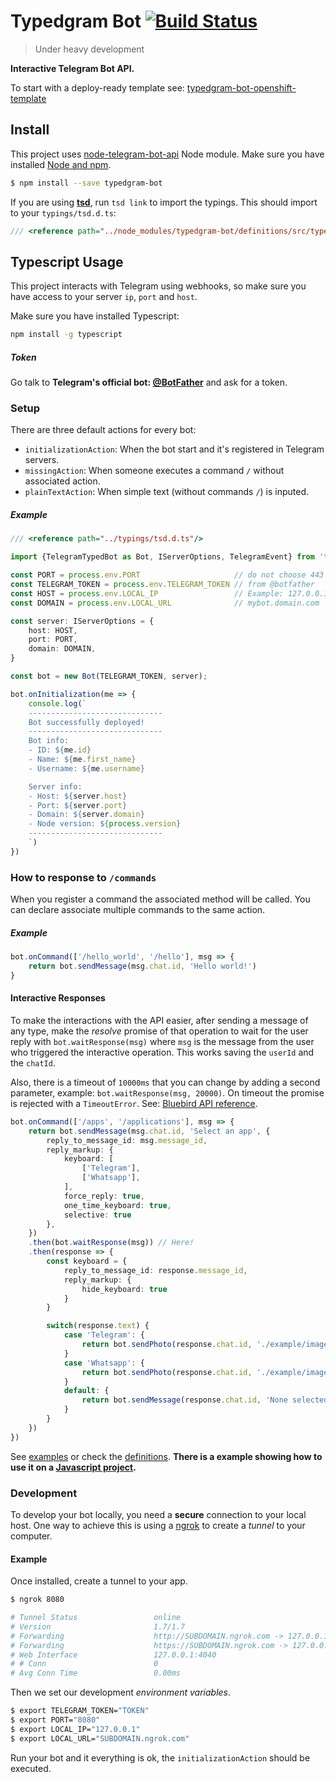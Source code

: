 # Typedgram Bot [![Build Status](https://travis-ci.org/mrpatiwi/typedgram-bot.svg)](https://travis-ci.org/mrpatiwi/typedgram-bot)
> Under heavy development

**Interactive Telegram Bot API.**

To start with a deploy-ready template see: [typedgram-bot-openshift-template](https://github.com/mrpatiwi/typedgram-bot-openshift-template)

## Install

This project uses [node-telegram-bot-api](https://github.com/yagop/node-telegram-bot-api) Node module. Make sure you have installed [Node and npm](https://nodejs.org/).

```sh
$ npm install --save typedgram-bot
```

If you are using **[tsd](https://github.com/DefinitelyTyped/tsd)**, run `tsd link` to import the typings. This should import to your `typings/tsd.d.ts`:

```ts
/// <reference path="../node_modules/typedgram-bot/definitions/src/typedgram-bot.d.ts" />
```

## Typescript Usage

This project interacts with Telegram using webhooks, so make sure you have access to your server `ip`, `port` and `host`.

Make sure you have installed Typescript:
```sh
npm install -g typescript
```

##### Token

Go talk to **Telegram's official bot: [@BotFather](https://telegram.me/botfather)** and ask for a token.

### Setup

There are three default actions for every bot:

* `initializationAction`: When the bot start and it's registered in Telegram servers.
* `missingAction`: When someone executes a command `/` without associated action.
* `plainTextAction`: When simple text (without commands `/`) is inputed.

##### Example

```ts
/// <reference path="../typings/tsd.d.ts"/>

import {TelegramTypedBot as Bot, IServerOptions, TelegramEvent} from 'typedgram-bot'

const PORT = process.env.PORT                     // do not choose 443
const TELEGRAM_TOKEN = process.env.TELEGRAM_TOKEN // from @botfather
const HOST = process.env.LOCAL_IP                 // Example: 127.0.0.1
const DOMAIN = process.env.LOCAL_URL              // mybot.domain.com

const server: IServerOptions = {
    host: HOST,
    port: PORT,
    domain: DOMAIN,
}

const bot = new Bot(TELEGRAM_TOKEN, server);

bot.onInitialization(me => {
    console.log(`
    ------------------------------
    Bot successfully deployed!
    ------------------------------
    Bot info:
    - ID: ${me.id}
    - Name: ${me.first_name}
    - Username: ${me.username}

    Server info:
    - Host: ${server.host}
    - Port: ${server.port}
    - Domain: ${server.domain}
    - Node version: ${process.version}
    ------------------------------
    `)
})
```

### How to response to  `/commands`

When you register a command the associated method will be called. You can declare associate multiple commands to the same action.

##### Example

```ts
bot.onCommand(['/hello_world', '/hello'], msg => {
    return bot.sendMessage(msg.chat.id, 'Hello world!')
}

```

#### Interactive Responses

To make the interactions with the API easier, after sending a message of any type, make the *resolve* promise of that operation to wait for the user reply with `bot.waitResponse(msg)` where `msg` is the message from the user who triggered the interactive operation. This works saving the `userId` and the `chatId`.

Also, there is a timeout of `10000ms` that you can change by adding a second parameter, example: `bot.waitResponse(msg, 20000)`. On timeout the promise is rejected with a `TimeoutError`. See: [Bluebird API reference](https://github.com/petkaantonov/bluebird/blob/master/API.md#timeoutint-ms--string-message---promise).

```ts
bot.onCommand(['/apps', '/applications'], msg => {
    return bot.sendMessage(msg.chat.id, 'Select an app', {
        reply_to_message_id: msg.message_id,
        reply_markup: {
            keyboard: [
                ['Telegram'],
                ['Whatsapp'],
            ],
            force_reply: true,
            one_time_keyboard: true,
            selective: true
        },
    })
    .then(bot.waitResponse(msg)) // Here!
    .then(response => {
        const keyboard = {
            reply_to_message_id: response.message_id,
            reply_markup: {
                hide_keyboard: true
            }
        }

        switch(response.text) {
            case 'Telegram': {
                return bot.sendPhoto(response.chat.id, './example/images/telegram.png', keyboard)
            }
            case 'Whatsapp': {
                return bot.sendPhoto(response.chat.id, './example/images/whatsapp.png', keyboard)
            }
            default: {
                return bot.sendMessage(response.chat.id, 'None selected', keyboard)
            }
        }
    })
})
```

See [examples](examples) or check the [definitions](definitions). **There is a example showing how to use it on a [Javascript project](examples/javascript.js).**

### Development

To develop your bot locally, you need a **secure** connection to your local host. One way to achieve this is using a [ngrok](https://ngrok.com/) to create a *tunnel* to your computer.

#### Example

Once installed, create a tunnel to your app.
```sh
$ ngrok 8080

# Tunnel Status                 online
# Version                       1.7/1.7
# Forwarding                    http://SUBDOMAIN.ngrok.com -> 127.0.0.1:8080
# Forwarding                    https://SUBDOMAIN.ngrok.com -> 127.0.0.1:8080
# Web Interface                 127.0.0.1:4040
# # Conn                        0
# Avg Conn Time                 0.00ms
```

Then we set our development *environment variables*.
```sh
$ export TELEGRAM_TOKEN="TOKEN"
$ export PORT="8080"
$ export LOCAL_IP="127.0.0.1"
$ export LOCAL_URL="SUBDOMAIN.ngrok.com"
```

Run your bot and it everything is ok, the `initializationAction` should be executed.
